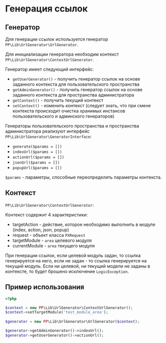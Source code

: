 # Генерация ссылок

## Генератор

Для генерации ссылок используется генератор `PP\Lib\UrlGenerator\UrlGenerator`.

Для инициализации генератора необходим контекст `PP\Lib\UrlGenerator\ContextUrlGenerator`. 

Генератор имеет следующий интерфейс:

 * `getUserGenerator()` - получить генератор ссылок на основе заданного контекста для пользовательского пространства
 * `getAdminGenerator()` - получить генератор ссылок на основе заданного контекста для пространства администратора
 * `getContext()` - получить текущий контекст
 * `setContext()` - изменить контекст (следует знать, что при смене контекста происходит очистка хранимых инстансов пользовательского и админского генераторов)

Генераторы пользовательского пространства и пространства администратора реализуют интерфейс `PP\Lib\UrlGenerator\GeneratorInterface`:

 * `generate($params = [])`
 * `indexUrl($params = [])`
 * `actionUrl($params = [])`
 * `jsonUrl($params = [])`
 * `popupUrl($params = [])`

`$params` - параметры, способные переопределить параметры контекста.

## Контекст

`PP\Lib\UrlGenerator\ContextUrlGenerator`:

Контекст содержит 4 характеристики:
 * targetAction - действие, которое необходимо выполнить в модуле (index, action, json, popup)
 * request - объект класса `PXRequest`
 * targetModule - `area` целевого модуля
 * currentModule - `area` текущего модуля
 
При генерации ссылок, если целевой модуль задан, то ссылка генерируется на него, если не задан - то ссылка генерируется на текущий модуль.
Если ни целевой, ни текущий модели не заданы в контексте, то будет брошено исключение `LogicException`.

## Пример использования

```php
<?php

$context = new PP\Lib\UrlGenerator\ContextUrlGenerator();
$context->setTargetModule('test_module_area');
		
$generator = new PP\Lib\UrlGenerator\UrlGenerator($context);

$generator->getAdminGenerator()->indexUrl();
$generator->getUserGenerator()->actionUrl();
```
